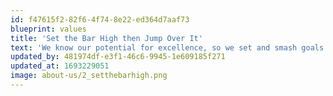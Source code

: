 ```yaml
---
id: f47615f2-82f6-4f74-8e22-ed364d7aaf73
blueprint: values
title: 'Set the Bar High then Jump Over It'
text: 'We know our potential for excellence, so we set and smash goals accordingly.'
updated_by: 481974df-e3f1-46c6-9945-1e609185f271
updated_at: 1693229051
image: about-us/2_setthebarhigh.png
---
```

